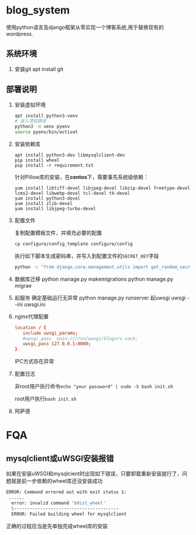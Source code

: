# blog_system
使用python语言及django框架从零实现一个博客系统,用于替换现有的wordpress.

## 系统环境
1. 安装git
apt install git
## 部署说明
1. 安装虚拟环境

    ```bash
    apt install python3-venv
    # 进入项目路径
    python3 -m venv pyenv
    source pyenv/bin/activat 
    ```
2. 安装依赖库

   ```shell
   apt install python3-dev libmysqlclient-dev
   pip install wheel
   pip install -r requirement.txt
   ```

   针对Pillow库的安装，在**centos**下，需要事先系统级依赖：

   ```
   yum install libtiff-devel libjpeg-devel libzip-devel freetype-devel lcms2-devel libwebp-devel tcl-devel tk-devel
   yum install python3-devel
   yum install zlib-devel
   yum install libjpeg-turbo-devel
   ```

3. 配置文件

   复制配置模板文件，并填充必要的配置

   ```bash
   cp configure/config_template configure/config
   ```

   执行如下脚本生成密码串，并写入到配置文件的`SECRET_KEY`字段

   ```bash
   python -c "from django.core.management.utils import get_random_secret_key; print(get_random_secret_key())"
   ```

4. 数据库迁移
python manage.py makemigrations
python manage.py migrae
5. 起服务
确定基础运行无异常
python manage.py runserver
起uwsgi
uwsgi --ini uwsgi.ini

6. nginx代理配置
   ```conf
   location / {
      include uwsgi_params;
      #uwsgi_pass  unix:///run/uwsgi/blogsrv.sock;
      uwsgi_pass 127.0.0.1:8000;
   }
   ```
   IPC方式存在异常

7. 配置日志

   非root用户执行命令`echo "your password" | sudo -S bash init.sh`
   
   root用户执行`bash init.sh`

8. 阿萨德

# FQA

## mysqlclient或uWSGI安装报错

如果在安装uWSGI和mysqlcient时出现如下错误，只要卸载重新安装就行了，问题就是前一步依赖的wheel库还没安装成功

```bash
ERROR: Command errored out with exit status 1:                                                                               
 ......
  error: invalid command 'bdist_wheel'                                                                                       
  \----------------------------------------                                                                                   
  ERROR: Failed building wheel for mysqlclient
```

正确的过程应当是先单独完成wheel库的安装